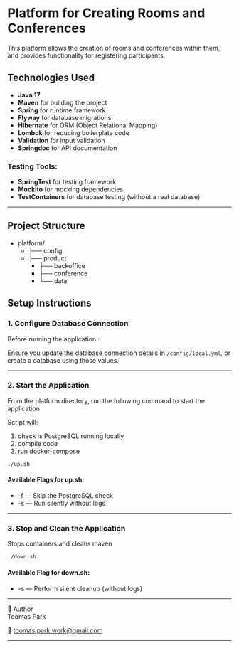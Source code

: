 # Platform for Creating Rooms and Conferences

This platform allows the creation of rooms and conferences within them, and provides functionality for registering participants.

## Technologies Used

- **Java 17**
- **Maven** for building the project
- **Spring** for runtime framework
- **Flyway** for database migrations
- **Hibernate** for ORM (Object Relational Mapping)
- **Lombok** for reducing boilerplate code
- **Validation** for input validation
- **Springdoc** for API documentation

### Testing Tools:
- **SpringTest** for testing framework
- **Mockito** for mocking dependencies
- **TestContainers** for database testing (without a real database)

---

## Project Structure

- platform/
  - ├── config 
  - ├── product 
    - ├── backoffice 
    - ├── conference 
    - └── data

## Setup Instructions

### 1. Configure Database Connection
Before running the application :

Ensure you update the database connection details in ```/config/local.yml```, or create a database using those values.

---

### 2. Start the Application

From the platform directory, run the following command to start the application

Script will: 
1. check is PostgreSQL running locally
2. compile code
3. run docker-compose

```
./up.sh
```

#### Available Flags for up.sh:

- -f — Skip the PostgreSQL check
- -s — Run silently without logs

---

### 3. Stop and Clean the Application

Stops containers and cleans maven

```
./down.sh
```

#### Available Flag for down.sh:

- -s — Perform silent cleanup (without logs)

---


👤 Author  
Toomas Park

📧 toomas.park.work@gmail.com

---